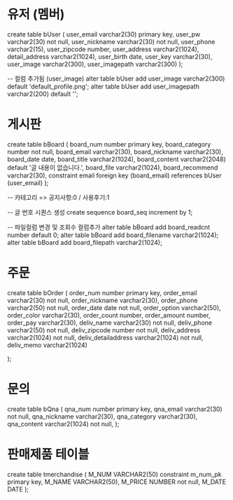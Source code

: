 # 유저 (멤버)
create table bUser (
	user_email		 varchar2(30)	 primary key,
	user_pw			 varchar2(30)	 not null,
	user_nickname	 varchar2(30)	 not null,
	user_phone		 varchar2(15),
	user_zipcode	 number,
	user_address	 varchar2(1024),
	detail_address	 varchar2(1024),
	user_birth		 date,
	user_key		 varchar2(30),
	user_image		 varchar2(300),
	user_imagepath	 varchar2(300)
);

-- 컬럼 추가됨 (user_image)
alter table bUser add user_image varchar2(300) default 'default_profile.png';
alter table bUser add user_imagepath varchar2(200) default '';

# 게시판
create table bBoard (
	board_num	number	primary key,
	board_category	number	not null,
	board_email	varchar2(30),
	board_nickname	varchar2(30),
	board_date	date,
	board_title	varchar2(1024),
	board_content	varchar2(2048) 		default '글 내용이 없습니다.',
	board_file	varchar2(1024),
	board_recommend	varchar2(30),
	constraint email
	foreign key (board_email)
	references bUser (user_email)
);

-- 카테고리 => 공지사항:0 / 사용후기:1

-- 글 번호 시퀀스 생성
create sequence board_seq increment by 1;

-- 파일컬럼 변경 및 조회수 컬럼추가
alter table bBoard add	board_readcnt number default 0;
alter table bBoard add	board_filename varchar2(1024);
alter table bBoard add	board_filepath varchar2(1024);

# 주문
create table bOrder (
	order_num		number			primary key,
	order_email		varchar2(30) 	    	not null,
	order_nickname	  	varchar2(30),
	order_phone 	 	varchar2(50) 	    	not null,
	order_date		date              	not null,
	order_option		varchar2(50),
	order_color		varchar2(30),
  	order_count     	number,
 	order_amount    	number,
 	order_pay       	varchar2(30),
 	deliv_name      	varchar2(30)      	not null,
 	deliv_phone     	varchar2(50) 	    	not null,
	deliv_zipcode	  	number 			not null,
	deliv_address    	varchar2(1024) 	  	not null,
	deliv_detailaddress 	varchar2(1024) 		not null,
  	deliv_memo		varchar2(1024)	

);

# 문의
create table bQna (
	qna_num			number			primary key,
	qna_email		varchar2(30) 	not null,
	qna_nickname		varchar2(30),
	qna_category		varchar2(30),
	qna_content		varchar2(1024) 	not null,
);

# 판매제품 테이블
create table tmerchandise (
	M_NUM		VARCHAR2(50)		constraint m_num_pk primary key,
	M_NAME		VARCHAR2(50),
	M_PRICE		NUMBER				not null,
	M_DATE		DATE
);
